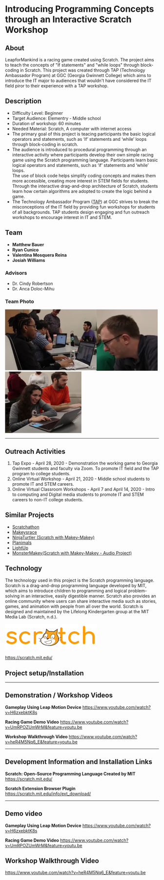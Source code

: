 # Introducing Programming Concepts through an Interactive Scratch Workshop
## About ##
LeapforMankind is a racing game created using Scratch. The project aims to teach the concepts of "If statements" and "while loops" through block-coding in Scratch. This project was created through TAP (Technology Ambassador Program) at GGC (Georgia Gwinnett College) which aims to introduce the IT major to audiences that wouldn't have considered the IT field piror to their experience with a TAP workshop.  
## Description ##
* Difficulty Level: Beginner 
* Target Audience: Elementry - Middle school
* Duration of workshop: 60 minutes
* Needed Material: Scratch, A computer with internet access
* The primary goal of this project is teacing participants the basic logical operators and statements, such as ‘if’ statements and ‘while’ loops through block-coding in scratch.
* The audience is introduced to procedural programming through an interactive activity where participants develop their own simple racing game using the Scratch programming language. Participants learn basic logical operators and statements, such as ‘if’ statements and ‘while’ loops. <br> The use of block code helps simplify coding concepts and makes them more accessible, creating more interest in STEM fields for students.  Through the interactive drag-and-drop architecture of Scratch, students learn how certain algorithms are adopted to create the logic behind a game.
* The Technology Ambassador Program ([TAP](https://www.ggc.edu/academics/school-of-science-and-technology/research-internships-service-learning/technology-ambassador-program)) at GGC strives to break the misconceptions of the IT field by providing fun workshops for students of all backgrounds. TAP students design engaging and fun outreach workshops to encourage interest in IT and STEM.

## Team ##
* **Matthew Bauer**
* **Ryan Cunico**
* **Valentina Mosquera Reina**
* **Josiah Williams**
### **Advisors** 
* Dr. Cindy Robertson
* Dr. Anca Doloc-Mihu
### Team Photo
<img src= "media/TeamPhoto/LeapForMankindTeamphoto1.png" width="300" height="200"><img src= "media/TeamPhoto/LeapForMankindTeamphoto2.png" width="200" height="200"><img src= "media/TeamPhoto/LeapForMankindTeamphoto3.png" width="250" height="200">
***
## Outreach Activities ##
1. Tap Expo - April 28, 2020 - Demonstration the working game to Georgia Gwinnett students and faculty via Zoom. To promote IT field and the TAP program to college students.
2. Online Virtual Workshop - April 21, 2020 - Middle school students to promote IT and STEM careers. 
3. Online Virtual Classroom Workshops - April 7 and April 14, 2020 - Intro to computing and Digital media students to promote IT and STEM careers to non-IT college students.

## Similar Projects ##
* [Scratchathon](https://github.com/TAP-GGC/scratchathon)
* [Makeysrace](https://github.com/TAP-GGC/makeysrace)
* [NinjaTurtler (Scratch with Makey-Makey)](https://github.com/TAP-GGC/NinjaTurtles)
* [Planimals](https://github.com/TAP-GGC/planimals)
* [LightUp](https://github.com/TAP-GGC/LightUp-Teaching-Programming-Basics-with-Scratch)
* [MonsterMakey(Scratch with Makey-Makey - Audio Project)](https://github.com/TAP-GGC/MonsterMakey)

## Technology ##
The technology used in this project is the Scratch programming language. Scratch is a drag-and-drop programming language developed by MIT, which aims to introduce children to programming and logical problem-solving in an interactive, easily digestible manner. Scratch also provides an online community where users can share interactive media such as stories, games, and animation with people from all over the world.  Scratch is designed and maintained by the Lifelong Kindergarten group at the MIT Media Lab (Scratch, n.d.).

<img src="media/technology/Scratch_02.png" width="300"> 

https://scratch.mit.edu/

## Project setup/Installation ##


***
## Demonstration / Workshop Videos ##
**Gameplay Using Leap Motion Device**
https://www.youtube.com/watch?v=H6zxebktK8s

**Racing Game Demo Video**
https://www.youtube.com/watch?v=UmRPOZUmWrM&feature=youtu.be

**Workshop Walkthrough Video**
https://www.youtube.com/watch?v=heR4M5Nq6_E&feature=youtu.be
***
## Development Information and Installation Links ##

**Scratch: Open-Source Programming Language Created by MIT**
https://scratch.mit.edu/




**Scratch Extension Browser Plugin**
https://scratch.mit.edu/info/ext_download/

***
## Demo video ##
**Gameplay Using Leap Motion Device**
https://www.youtube.com/watch?v=H6zxebktK8s

**Racing Game Demo Video**
https://www.youtube.com/watch?v=UmRPOZUmWrM&feature=youtu.be

## Workshop Walkthrough Video ##
https://www.youtube.com/watch?v=heR4M5Nq6_E&feature=youtu.be
